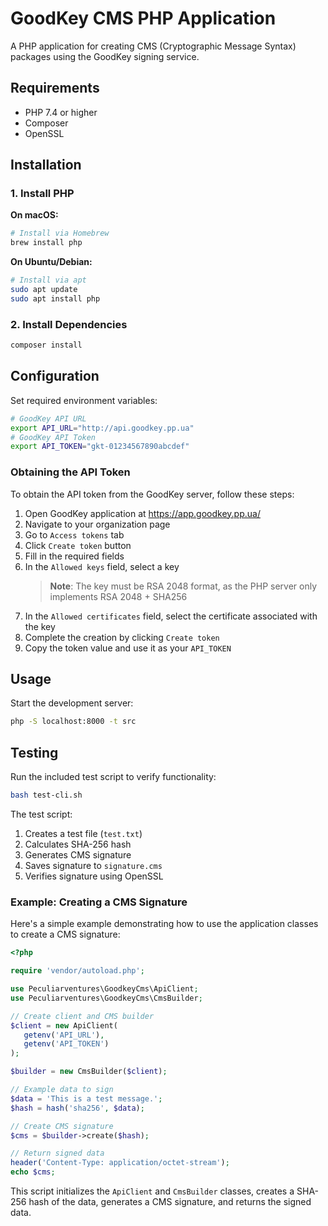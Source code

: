 # GoodKey CMS PHP Application

A PHP application for creating CMS (Cryptographic Message Syntax) packages using the GoodKey signing service.

## Requirements

- PHP 7.4 or higher
- Composer
- OpenSSL

## Installation

### 1. Install PHP

**On macOS:**

```sh
# Install via Homebrew
brew install php
```

**On Ubuntu/Debian:**

```sh
# Install via apt
sudo apt update
sudo apt install php
```

### 2. Install Dependencies

```bash
composer install
```

## Configuration

Set required environment variables:

```bash
# GoodKey API URL
export API_URL="http://api.goodkey.pp.ua"
# GoodKey API Token
export API_TOKEN="gkt-01234567890abcdef"
```

### Obtaining the API Token

To obtain the API token from the GoodKey server, follow these steps:

1. Open GoodKey application at https://app.goodkey.pp.ua/
2. Navigate to your organization page
3. Go to `Access tokens` tab
4. Click `Create token` button
5. Fill in the required fields
6. In the `Allowed keys` field, select a key
   > **Note**: The key must be RSA 2048 format, as the PHP server only implements RSA 2048 + SHA256
7. In the `Allowed certificates` field, select the certificate associated with the key
8. Complete the creation by clicking `Create token`
9. Copy the token value and use it as your `API_TOKEN`

## Usage

Start the development server:

```bash
php -S localhost:8000 -t src
```

## Testing

Run the included test script to verify functionality:

```bash
bash test-cli.sh
```

The test script:

1. Creates a test file (`test.txt`)
2. Calculates SHA-256 hash
3. Generates CMS signature
4. Saves signature to `signature.cms`
5. Verifies signature using OpenSSL

### Example: Creating a CMS Signature

Here's a simple example demonstrating how to use the application classes to create a CMS signature:

```php
<?php

require 'vendor/autoload.php';

use Peculiarventures\GoodkeyCms\ApiClient;
use Peculiarventures\GoodkeyCms\CmsBuilder;

// Create client and CMS builder
$client = new ApiClient(
   getenv('API_URL'),
   getenv('API_TOKEN')
);

$builder = new CmsBuilder($client);

// Example data to sign
$data = 'This is a test message.';
$hash = hash('sha256', $data);

// Create CMS signature
$cms = $builder->create($hash);

// Return signed data
header('Content-Type: application/octet-stream');
echo $cms;
```

This script initializes the `ApiClient` and `CmsBuilder` classes, creates a SHA-256 hash of the data, generates a CMS signature, and returns the signed data.
